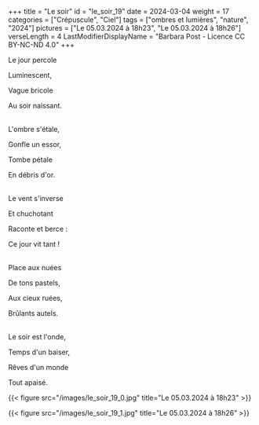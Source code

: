+++
title = "Le soir"
id = "le_soir_19"
date = 2024-03-04
weight = 17
categories = ["Crépuscule", "Ciel"]
tags = ["ombres et lumières", "nature", "2024"]
pictures = ["Le 05.03.2024 à 18h23", "Le 05.03.2024 à 18h26"]
verseLength = 4
LastModifierDisplayName = "Barbara Post - Licence CC BY-NC-ND 4.0"
+++

Le jour percole

Luminescent,

Vague bricole

Au soir naissant.

 \
L'ombre s'étale,

Gonfle un essor,

Tombe pétale

En débris d'or.

 \
Le vent s'inverse

Et chuchotant

Raconte et berce :

Ce jour vit tant !

 \
Place aux nuées

De tons pastels,

Aux cieux ruées,

Brûlants autels.

 \
Le soir est l'onde,

Temps d'un baiser,

Rêves d'un monde

Tout apaisé.

{{< figure src="/images/le_soir_19_0.jpg" title="Le 05.03.2024 à 18h23" >}}

{{< figure src="/images/le_soir_19_1.jpg" title="Le 05.03.2024 à 18h26" >}}
